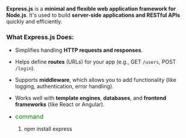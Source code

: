 **Express.js** is a **minimal and flexible web application framework for Node.js**. It's used to build **server-side applications and RESTful APIs** quickly and efficiently.

### What Express.js Does:
- Simplifies handling **HTTP requests and responses**.
- Helps define **routes** (URLs) for your app (e.g., GET `/users`, POST `/login`).
- Supports **middleware**, which allows you to add functionality (like logging, authentication, error handling).
- Works well with **template engines**, **databases**, and **frontend frameworks** (like React or Angular).

- <span style="font-size:16px; color:green;">command</span>
	1. npm install express

